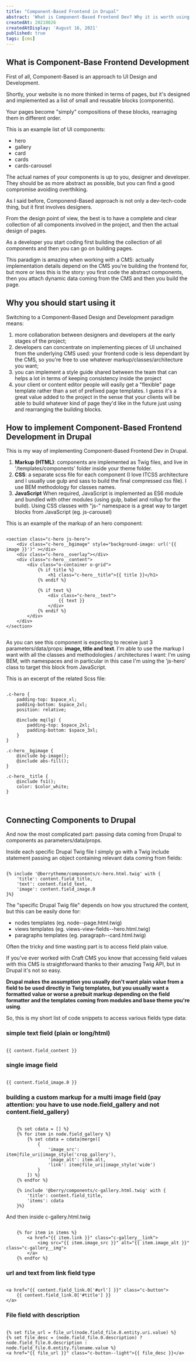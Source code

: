 ```yaml
---
title: "Component-Based Frontend in Drupal"
abstract: 'What is Component-Based Frontend Dev? Why it is worth using it? How to implement it in Drupal?'
createdAt: 20210826
createdAtDisplay: 'August 16, 2021'
published: true
tags: [cms]
---
```

## What is Component-Base Frontend Development
First of all, Component-Based is an approach to UI Design and Development.

Shortly, your website is no more thinked in terms of pages, but it's designed and implemented as a list of small and reusable blocks (components).

Your pages become "simply" compositions of these blocks, rearraging them in different order.

This is an example list of UI components:
- hero
- gallery
- card
- cards
- cards-carousel

The actual names of your components is up to you, designer and developer. They should be as more abstract as possible, but you can find a good compromise avoiding overthiking.

As I said before, Componend-Based approach is not only a dev-tech-code thing, but it first involves designers.

From the design point of view, the best is to have a complete and clear collection of all components involved in the project,
and then the actual design of pages.

As a developer you start coding first building the collection of all components and then you can go on building pages.

This paradigm is amazing when working with a CMS: actually implementation details depend on the CMS you're building the frontend for, but more or less this is the story: you first code the abstract components, then you attach dynamic data coming from the CMS and then you build the page.


## Why you should start using it
Switching to a Component-Based Design and Development paradigm means:
1. more collaboration between designers and developers at the early stages of the project;
2. developers can concentrate on implementing pieces of UI unchained from the underlying CMS used: your frontend code is less dependant by the CMS, so you're free to use whatever markup/classes/architecture you want;
4. you can implement a style guide shared between the team that can helps a lot in terms of keeping consistency inside the project
5. your client or content editor people will easily get a "flexible" page template rather than a set of prefixed page templates. I guess it's a great value added to the project in the sense that your clients will be able to build whatever kind of page they'd like in the future just using and rearranging the building blocks.



## How to implement Component-Based Frontend Development in Drupal
This is my way of implementing Component-Based Frontend Dev in Drupal.

1. **Markup (HTML)**: components are implemented as Twig files, and live in '/templates/components' folder inside your theme folder.
2. **CSS**: a separate scss file for each component (I love ITCSS architecture and I usually use gulp and sass to build the final compressed css file). I use BEM methodology for classes names.
3. **JavaScript** When required, JavaScript is implemented as ES6 module and bundled with other modules (using gulp, babel and rollup for the build). Using CSS classes with "js-" namespace is a great way to target blocks from JavaScript (eg. js-carousel)

This is an example of the markup of an hero component:
<pre><code class="twig">
&lt;section class="c-hero js-hero"&gt;
    &lt;div class="c-hero__bgimage" style="background-image: url('{{ image }}')" &gt;&lt;/div&gt;
    &lt;div class="c-hero__overlay"&gt;&lt;/div&gt;
    &lt;div class="c-hero__content"&gt;
        &lt;div class="o-container o-grid"&gt;
            {% if title %}
                &lt;h1 class="c-hero__title"&gt;{{ title }}&lt;/h1&gt;
            {% endif %}

            {% if text %}
                &lt;div class="c-hero__text"&gt;
                    {{ text }}
                &lt;/div&gt;
            {% endif %}
        &lt;/div&gt;
    &lt;/div&gt;
&lt;/section&gt;

</code></pre>
As you can see this component is expecting to receive just 3 parameters/data/props: **image, title and text**.
I'm able to use the markup I want with all the classes and methodologies / architectures I want: I'm using BEM, with namespaces and in particular in this case I'm using the 'js-hero' class to target this block from JavaScript.

This is an excerpt of the related Scss file:
<pre><code class="css">
.c-hero {
    padding-top: $space_xl;
    padding-bottom: $space_2xl;
    position: relative;

    @include mq(lg) {
        padding-top: $space_2xl;
        padding-bottom: $space_3xl;
    }
}

.c-hero__bgimage {
    @include bg-image();
    @include abs-fill();
}

.c-hero__title {
    @include fs1();
    color: $color_white;
}


</code></pre>
## Connecting Components to Drupal
And now the most complicated part: passing data coming from Drupal to components as parameters/data/props.

Inside each specific Drupal Twig file I simply go with a Twig include statement passing an object containing relevant data coming from fields:

<pre><code class="twig">
{% include '@berrytheme/components/c-hero.html.twig' with {
    'title': content.field_title,
    'text': content.field_text,
    'image': content.field_image.0
}%}
</code></pre>

The "specific Drupal Twig file" depends on how you structured the content, but this can be easily done for:
- nodes templates (eg. node--page.html.twig)
- views templates (eg. views-view-fields--hero.html.twig)
- paragraphs templates (eg. paragraph--card.html.twig)

Often the tricky and time wasting part is to access field plain value.

If you've ever worked with Craft CMS you know that accessing field values with this CMS is straightforward thanks to their amazing Twig API, but in Drupal it's not so easy.

**Drupal makes the assumption you usually don't want plain value from a field to be used directly in Twig templates, but you usually want a formatted value or worse a prebuit markup depending on the field formatter and the templates coming from modules and base theme you're using**.

So, this is my short list of code snippets to access various fields type data:
### simple text field (plain or long/html)
<pre><code class="twig">
{{ content.field_content }}
</code></pre>

### single image field
<pre><code class="twig">
{{ content.field_image.0 }}
</code></pre>

### building a custom markup for a multi image field (pay attention: you have to use node.field_gallery and not content.field_gallery)
<pre><code class="twig">
    {% set cdata = [] %}
    {% for item in node.field_gallery %}
        {% set cdata = cdata|merge([
            {
                'image_src': item|file_uri|image_style('crop_gallery'),
                'image_alt': item.alt,
                'link': item|file_uri|image_style('wide')
            }
        ]) %}
    {% endfor %}

    {% include '@berry/components/c-gallery.html.twig' with {
        'title': content.field_title,
        'items': cdata
    }%}
</code></pre>

And then inside c-gallery.html.twig
<pre><code class="twig">
    {% for item in items %}
        &lt;a href="{{ item.link }}" class="c-gallery__link"&gt;
            &lt;img src="{{ item.image_src }}" alt="{{ item.image_alt }}" class="c-gallery__img"&gt;
        &lt;/a&gt;
    {% endfor %}
</code></pre>
### url and text from link field type
<pre><code class="twig">
&lt;a href="{{ content.field_link.0['#url'] }}" class="c-button"&gt;
    {{ content.field_link.0['#title'] }}
&lt;/a&gt;
</code></pre>

### File field with description
<pre><code class="twig">
{% set file_url = file_url(node.field_file.0.entity.uri.value) %}
{% set file_desc = (node.field_file.0.description) ? node.field_file.0.description : node.field_file.0.entity.filename.value %}
&lt;a href="{{ file_url }}" class="c-button--light"&gt;{{ file_desc }}&lt;/a&gt;
</code></pre>
